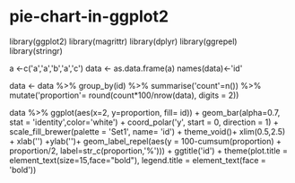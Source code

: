 # pie-chart-in-ggplot2
library(ggplot2)
library(magrittr)
library(dplyr)
library(ggrepel)
library(stringr)


a <-c('a','a','b','a','c')
data <- as.data.frame(a)
names(data)<-'id'

data <- data %>% group_by(id) %>% summarise('count'=n()) %>% 
  mutate('proportion'= round(count*100/nrow(data), digits = 2))

data %>% ggplot(aes(x=2, y=proportion, fill= id)) +
  geom_bar(alpha=0.7, stat = 'identity',color='white') +
  coord_polar('y', start = 0, direction = 1) +
  scale_fill_brewer(palette = 'Set1', name= 'id') + 
  theme_void()+ xlim(0.5,2.5) + xlab('') +ylab('')+
  geom_label_repel(aes(y = 100-cumsum(proportion) + proportion/2, label=str_c(proportion,'%'))) +
  ggtitle('id') + theme(plot.title = element_text(size=15,face="bold"),
                            legend.title = element_text(face = 'bold'))
